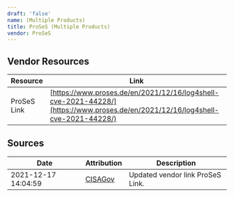 ```yaml
---
draft: 'false'
name: (Multiple Products)
title: ProSeS (Multiple Products)
vendor: ProSeS
---
```


## Vendor Resources
| Resource | Link |
| --- | --- |
| ProSeS Link | [https://www.proses.de/en/2021/12/16/log4shell-cve-2021-44228/](https://www.proses.de/en/2021/12/16/log4shell-cve-2021-44228/) |



## Sources
| Date | Attribution | Description |
| --- | --- | --- |
| 2021-12-17 14:04:59 | [CISAGov](https://raw.githubusercontent.com/cisagov/log4j-affected-db/develop/README.md) | Updated vendor link ProSeS Link.  |
